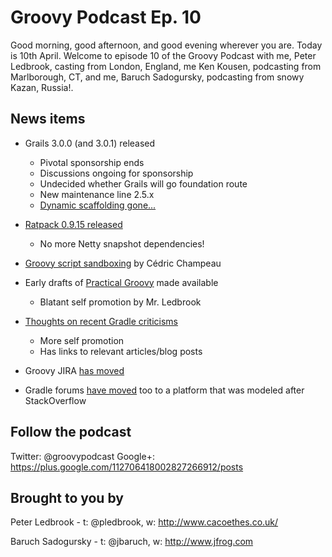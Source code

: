 # Groovy Podcast Ep. 10

Good morning, good afternoon, and good evening wherever you are. Today is 10th April. Welcome to episode 10 of the Groovy Podcast with me, Peter Ledbrook, casting from London, England, me Ken Kousen, podcasting from Marlborough, CT, and me, Baruch Sadogursky, podcasting from snowy Kazan, Russia!.

## News items

* Grails 3.0.0 (and 3.0.1) released
  * Pivotal sponsorship ends
  * Discussions ongoing for sponsorship
  * Undecided whether Grails will go foundation route
  * New maintenance line 2.5.x
  * [Dynamic scaffolding gone...](https://groups.google.com/forum/m/#!topic/grails-dev-discuss/6R2YaF96Uts)

* [Ratpack 0.9.15 released](http://ratpack.io/versions/0.9.15)
  * No more Netty snapshot dependencies!

* [Groovy script sandboxing](http://melix.github.io/blog/2015/03/sandboxing.html) by Cédric Champeau

* Early drafts of [Practical Groovy](http://blog.cacoethes.co.uk/groovyandgrails/practical-groovy) made available
  * Blatant self promotion by Mr. Ledbrook

* [Thoughts on recent Gradle criticisms](http://blog.cacoethes.co.uk/gradle/comments-on-recent-gradle-criticisms)
  * More self promotion
  * Has links to relevant articles/blog posts

* Groovy JIRA [has moved](https://issues.apache.org/jira/browse/GROOVY/)

* Gradle forums [have moved](http://discuss.gradle.org/) too to a platform that was modeled after StackOverflow

## Follow the podcast

Twitter: @groovypodcast
Google+: https://plus.google.com/112706418002827266912/posts

## Brought to you by

Peter Ledbrook - t: @pledbrook, w: http://www.cacoethes.co.uk/

Baruch Sadogursky - t: @jbaruch, w: http://www.jfrog.com
